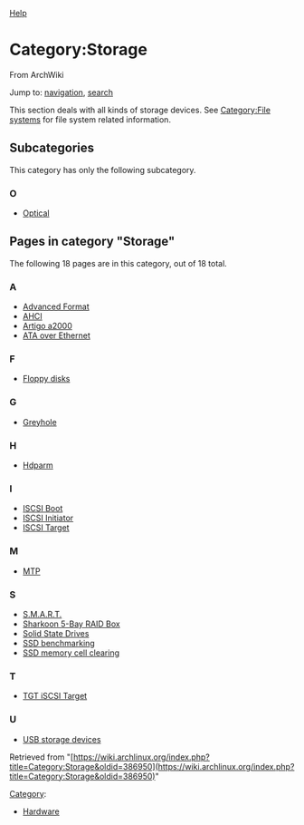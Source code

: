 [Help](//www.mediawiki.org/wiki/Special:MyLanguage/Help:Categories)

# Category:Storage

From ArchWiki

Jump to: [navigation](#column-one), [search](#searchInput)

This section deals with all kinds of storage devices. See [Category:File systems](/index.php/Category:File_systems "Category:File systems") for file system related information.

## Subcategories

This category has only the following subcategory.

### O

*   [Optical](/index.php/Category:Optical "Category:Optical")

## Pages in category "Storage"

The following 18 pages are in this category, out of 18 total.

### A

*   [Advanced Format](/index.php/Advanced_Format "Advanced Format")
*   [AHCI](/index.php/AHCI "AHCI")
*   [Artigo a2000](/index.php/Artigo_a2000 "Artigo a2000")
*   [ATA over Ethernet](/index.php/ATA_over_Ethernet "ATA over Ethernet")

### F

*   [Floppy disks](/index.php/Floppy_disks "Floppy disks")

### G

*   [Greyhole](/index.php/Greyhole "Greyhole")

### H

*   [Hdparm](/index.php/Hdparm "Hdparm")

### I

*   [ISCSI Boot](/index.php/ISCSI_Boot "ISCSI Boot")
*   [ISCSI Initiator](/index.php/ISCSI_Initiator "ISCSI Initiator")
*   [ISCSI Target](/index.php/ISCSI_Target "ISCSI Target")

### M

*   [MTP](/index.php/MTP "MTP")

### S

*   [S.M.A.R.T.](/index.php/S.M.A.R.T. "S.M.A.R.T.")
*   [Sharkoon 5-Bay RAID Box](/index.php/Sharkoon_5-Bay_RAID_Box "Sharkoon 5-Bay RAID Box")
*   [Solid State Drives](/index.php/Solid_State_Drives "Solid State Drives")
*   [SSD benchmarking](/index.php/SSD_benchmarking "SSD benchmarking")
*   [SSD memory cell clearing](/index.php/SSD_memory_cell_clearing "SSD memory cell clearing")

### T

*   [TGT iSCSI Target](/index.php/TGT_iSCSI_Target "TGT iSCSI Target")

### U

*   [USB storage devices](/index.php/USB_storage_devices "USB storage devices")

Retrieved from "[https://wiki.archlinux.org/index.php?title=Category:Storage&oldid=386950](https://wiki.archlinux.org/index.php?title=Category:Storage&oldid=386950)"

[Category](/index.php/Special:Categories "Special:Categories"):

*   [Hardware](/index.php/Category:Hardware "Category:Hardware")